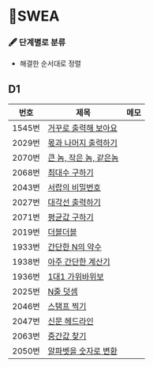 # 📂SWEA

### 🖋 단계별로 분류

- 해결한 순서대로 정렬



## D1

| 번호   | 제목                                                         | 메모 |
| ------ | ------------------------------------------------------------ | ---- |
| 1545번 | [거꾸로 출력해 보아요](https://github.com/JeongJinGan/Algorithm/blob/master/SWEA/D1/1545.py) |      |
| 2029번 | [몫과 나머지 출력하기](https://github.com/JeongJinGan/Algorithm/blob/master/SWEA/D1/2029.py) |      |
| 2070번 | [큰 놈, 작은 놈, 같은놈](https://github.com/JeongJinGan/Algorithm/blob/master/SWEA/D1/2070.py) |      |
| 2068번 | [최대수 구하기](https://github.com/JeongJinGan/Algorithm/blob/master/SWEA/D1/2068.py) |      |
| 2043번 | [서랍의 비밀번호](https://github.com/JeongJinGan/Algorithm/blob/master/SWEA/D1/2043.py) |      |
| 2027번 | [대각선 출력하기](https://github.com/JeongJinGan/Algorithm/blob/master/SWEA/D1/2027.py) |      |
| 2071번 | [평균값 구하기](https://github.com/JeongJinGan/Algorithm/blob/master/SWEA/D1/2071.py) |      |
| 2019번 | [더블더블](https://github.com/JeongJinGan/Algorithm/blob/master/SWEA/D1/2019.py) |      |
| 1933번 | [간단한 N의 약수](https://github.com/JeongJinGan/Algorithm/blob/master/SWEA/D1/1933.py) |      |
| 1938번 | [아주 간단한 계산기](https://github.com/JeongJinGan/Algorithm/blob/master/SWEA/D1/1938.py) |      |
| 1936번 | [1대1 가위바위보](https://github.com/JeongJinGan/Algorithm/blob/master/SWEA/D1/1936.py) |      |
| 2025번 | [N줄 덧셈](https://github.com/JeongJinGan/Algorithm/blob/master/SWEA/D1/2025.py) |      |
| 2046번 | [스탬프 찍기](https://github.com/JeongJinGan/Algorithm/blob/master/SWEA/D1/2046.py) |      |
| 2047번 | [신문 헤드라인](https://github.com/JeongJinGan/Algorithm/blob/master/SWEA/D1/2047.py) |      |
| 2063번 | [중간값 찾기](https://github.com/JeongJinGan/Algorithm/blob/master/SWEA/D1/2063.py) |      |
| 2050번 | [알파벳을 숫자로 변환](https://github.com/JeongJinGan/Algorithm/blob/master/SWEA/D1/2050.py) |      |

